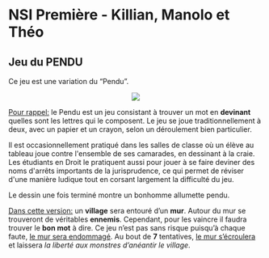 # NSI Première - Killian, Manolo et Théo
## Jeu du PENDU
Ce jeu est une variation du “Pendu”.

<p align="center">
  <img src="https://lh3.googleusercontent.com/oOKwb1pAQmQXtM4miep2DzexGnqQkNBdu56uclgYSDspkffH8jS0hllAhAQwrOFo2hZMzjrIEHaUzcnhxVNv7apQyQNpTzCukcho28ouXmXkfURgYTaEOkpPMG7YGZ0scfSmeiaF" />
</p>

<ins>Pour rappel:</ins> le Pendu est un jeu consistant à trouver un mot en **devinant** quelles sont les lettres qui le composent. Le jeu se joue traditionnellement à deux, avec un papier et un crayon, selon un déroulement bien particulier.

Il est occasionnellement pratiqué dans les salles de classe où un élève au tableau joue contre l'ensemble de ses camarades, en dessinant à la craie. Les étudiants en Droit le pratiquent aussi pour jouer à se faire deviner des noms d'arrêts importants de la jurisprudence, ce qui permet de réviser d'une manière ludique tout en corsant largement la difficulté du jeu.

Le dessin une fois terminé montre un bonhomme allumette pendu.


<ins>Dans cette version:</ins> un **village** sera entouré d’un **mur**. Autour du mur se trouveront de véritables **ennemis**. Cependant, pour les vaincre il faudra trouver le **bon mot** à dire. Ce jeu n’est pas sans risque puisqu’à chaque faute, <ins>le mur sera endommagé</ins>. Au bout de **7** tentatives, <ins>le mur s’écroulera</ins> et laissera *la liberté aux monstres d’anéantir le village*.
